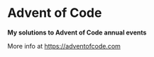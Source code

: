 # Advent of Code
**My solutions to Advent of Code annual events**

More info at  https://adventofcode.com

